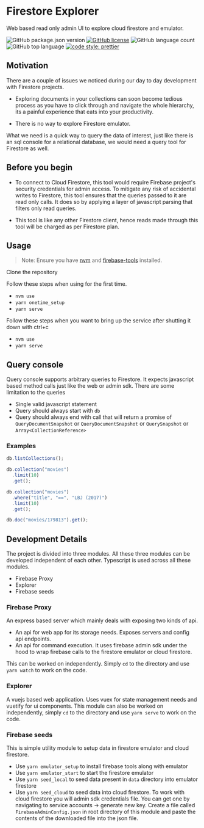 # Firestore Explorer

Web based read only admin UI to explore cloud firestore and emulator.

![GitHub package.json version](https://img.shields.io/github/package-json/v/ablehq/firestore-explorer)
[![GitHub license](https://img.shields.io/github/license/ablehq/firestore-explorer)](https://github.com/ablehq/firestore-explorer/blob/master/LICENSE.md)
![GitHub language count](https://img.shields.io/github/languages/count/ablehq/firestore-explorer)
![GitHub top language](https://img.shields.io/github/languages/top/ablehq/firestore-explorer)
[![code style: prettier](https://img.shields.io/badge/code_style-prettier-ff69b4.svg)](https://github.com/prettier/prettier)

## Motivation

There are a couple of issues we noticed during our day to day development with Firestore projects.

- Exploring documents in your collections can soon become tedious process as you have to click through and navigate the whole hierarchy, its a painful experience that eats into your productivity.
  
- There is no way to explore Firestore emulator.

What we need is a quick way to query the data of interest, just like there is an sql console for a relational database, we would need a query tool for Firestore as well.

## Before you begin

- To connect to Cloud Firestore, this tool would require Firebase project's security credentials for admin access. To mitigate any risk of accidental writes to Firestore, this tool ensures that the queries passed to it are read only calls. It does so by applying a layer of javascript parsing that filters only read queries.
  
- This tool is like any other Firestore client, hence reads made through this tool will be charged as per Firestore plan.

## Usage

> Note: Ensure you have [nvm](https://github.com/nvm-sh/nvm) and [firebase-tools](https://github.com/firebase/firebase-tools) installed. 

Clone the repository

Follow these steps when using for the first time.

- `nvm use`
- `yarn onetime_setup`
- `yarn serve`

Follow these steps when you want to bring up the service after shutting it down with ctrl+c

- `nvm use`
- `yarn serve`

## Query console

Query console supports arbitrary queries to Firestore. It expects javascript based method calls just like the web or admin sdk. There are some limitation to the queries

- Single valid javascript statement
- Query should always start with `db`
- Query should always end with call that will return a promise of `QueryDocumentSnapshot` or `QueryDocumentSnapshot` or `QuerySnapshot` or `Array<CollectionReference>`

### Examples

```javascript
db.listCollections();
```

```javascript
db.collection("movies")
  .limit(10)
  .get();
```

```javascript
db.collection("movies")
  .where("title", "==", "LBJ (2017)")
  .limit(10)
  .get();
```

```javascript
db.doc("movies/179813").get();
```

## Development Details

The project is divided into three modules. All these three modules can be developed independent of each other. Typescript is used across all these modules.

- Firebase Proxy
- Explorer
- Firebase seeds

### Firebase Proxy

An express based server which mainly deals with exposing two kinds of api.

- An api for web app for its storage needs. Exposes servers and config api endpoints.
- An api for command execution. It uses firebase admin sdk under the hood to wrap firebase calls to the firestore emulator or cloud firestore.

This can be worked on independently. Simply `cd` to the directory and use `yarn watch` to work on the code.

### Explorer

A vuejs based web application. Uses vuex for state management needs and vuetify for ui components. This module can also be worked on independently, simply `cd` to the directory and use `yarn serve` to work on the code.

### Firebase seeds

This is simple utility module to setup data in firestore emulator and cloud firestore.

- Use `yarn emulator_setup` to install firebase tools along with emulator
- Use `yarn emulator_start` to start the firestore emulator
- Use `yarn seed_local` to seed data present in `data` directory into emulator firestore
- Use `yarn seed_cloud` to seed data into cloud firestore. To work with cloud firestore you will admin sdk credentials file. You can get one by navigating to service accounts -> generate new key. Create a file called `FirebaseAdminConfig.json` in root directory of this module and paste the contents of the downloaded file into the json file.
